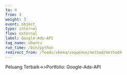 ```yaml
---
to: 4
from: 3
weight: 3
event: object
type: internal
flow: external
label: Google-Ads-API
tag_name: ubuntu
run_time: /bin/python
redirect_from: /feeds/skema/sequence/method/method4
---
```

Peluang Terbaik->>Portfolio: Google-Ads-API
